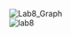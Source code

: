 ![Lab8_Graph](https://github.com/luckydoglou/Learning_Embedded_edX/blob/master/images/Lab8_Graph.png)  
![lab8](https://github.com/luckydoglou/Learning_Embedded_edX/blob/master/images/lab8.jpg)  
